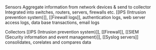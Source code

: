 Sensors
Aggregate information from network devices & send to collector
Integrated into switches, routers, servers, firewalls etc. 
[[IPS (Intrusion prevention system)]], [[Firewall logs]], authentication logs, web server access logs, data base transactions, email logs

Collectors
[[IPS (Intrusion prevention system)]], [[Firewall]], [[SIEM (Security information and event management)]],  [[Syslog servers]]
consolidates, corelates and compares data



